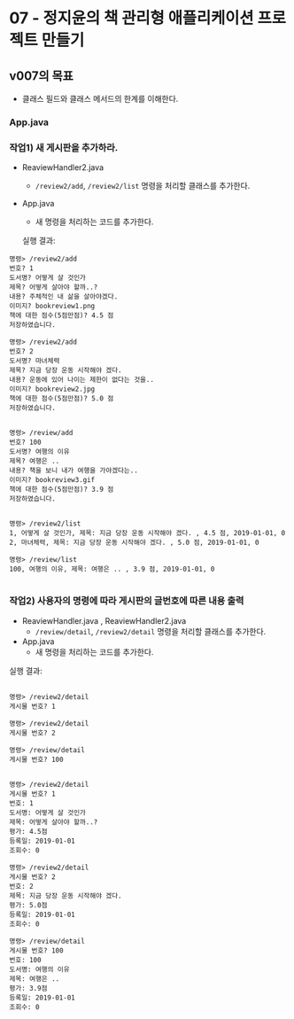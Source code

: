 # 07 - 정지윤의 책 관리형 애플리케이션 프로젝트 만들기

## v007의 목표

- 클래스 필드와 클래스 메서드의 한계를 이해한다.

### App.java
### 작업1) 새 게시판을 추가하라.

- ReaviewHandler2.java
    - `/review2/add`, `/review2/list` 명령을 처리할 클래스를 추가한다.
- App.java
    - 새 명령을 처리하는 코드를 추가한다.
    
    실행 결과:

```
명령> /review2/add
번호? 1
도서명? 어떻게 살 것인가
제목? 어떻게 살아야 할까..?
내용? 주체적인 내 삶을 살아야겠다.
이미지? bookreview1.png
책에 대한 점수(5점만점)? 4.5 점
저장하였습니다.

명령> /review2/add
번호? 2
도서명? 마녀체력
제목? 지금 당장 운동 시작해야 겠다.
내용? 운동에 있어 나이는 제한이 없다는 것을..
이미지? bookreview2.jpg
책에 대한 점수(5점만점)? 5.0 점
저장하였습니다.


명령> /review/add
번호? 100
도서명? 여행의 이유
제목? 여행은 ..
내용? 책을 보니 내가 여행을 가야겠다는..
이미지? bookreview3.gif
책에 대한 점수(5점만점)? 3.9 점
저장하였습니다.


명령> /review2/list
1, 어떻게 살 것인가, 제목: 지금 당장 운동 시작해야 겠다. , 4.5 점, 2019-01-01, 0
2, 마녀체력, 제목: 지금 당장 운동 시작해야 겠다. , 5.0 점, 2019-01-01, 0

명령> /review/list
100, 여행의 이유, 제목: 여행은 .. , 3.9 점, 2019-01-01, 0


```
    
### 작업2) 사용자의 명령에 따라 게시판의 글번호에 따른 내용 출력

- ReaviewHandler.java , ReaviewHandler2.java
    - `/review/detail`, `/review2/detail` 명령을 처리할 클래스를 추가한다.
- App.java
    - 새 명령을 처리하는 코드를 추가한다.

실행 결과:

```

명령> /review2/detail
게시물 번호? 1

명령> /review2/detail
게시물 번호? 2

명령> /review/detail
게시물 번호? 100


명령> /review2/detail
게시물 번호? 1
번호: 1
도서명: 어떻게 살 것인가
제목: 어떻게 살아야 할까..?
평가: 4.5점
등록일: 2019-01-01
조회수: 0

명령> /review2/detail
게시물 번호? 2
번호: 2
제목: 지금 당장 운동 시작해야 겠다.
평가: 5.0점
등록일: 2019-01-01
조회수: 0

명령> /review/detail
게시물 번호? 100
번호: 100
도서명: 여행의 이유
제목: 여행은 ..
평가: 3.9점
등록일: 2019-01-01
조회수: 0

```

